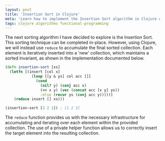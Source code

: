 ```yaml
---
layout: post
title: 'Insertion Sort in Clojure'
meta: 'Learn how to implement the Insertion Sort algorithm in Clojure using a functional approach.'
tags: clojure algorithms functional-programming
---
```


The next sorting algorithm I have decided to explore is the Insertion Sort.
This sorting technique can be completed in-place.
However, using Clojure, we will instead use `reduce` to accumulate the final sorted collection.
Each element is iteratively inserted into a 'new' collection, which maintains a sorted invariant, as shown in the implementation documented below.

<!--more-->

```clojure
(defn insertion-sort [xs]
  (letfn [(insert [col x]
            (loop [[y & ys] col acc []]
              (cond
                (nil? y) (conj acc x)
                (<= x y) (vec (concat acc [x y] ys))
                :else (recur ys (conj acc y)))))]
    (reduce insert [] xs)))

(insertion-sort [3 2 1]) ; [1 2 3]
```

The `reduce` function provides us with the necessary infrastructure for accumulating and iterating over each element within the provided collection.
The use of a private helper function allows us to correctly insert the target element into the resulting collection.
